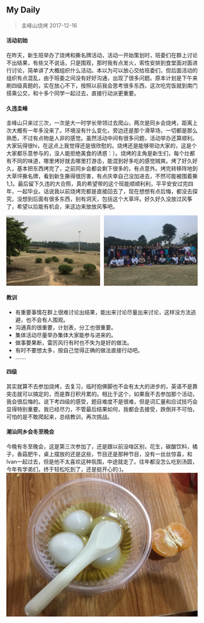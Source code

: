 My Daily
-------- 
> 圭峰山烧烤 2017-12-16

#### 活动初始

在昨天，新生班举办了烧烤和撕名牌活动，活动一开始策划时，班委们在群上讨论不出结果，有些又不说话，只是围观，那时我有点发火，索性安排到食堂面对面进行讨论，简单讲了大概组织什么活动。本以为可以放心交给班委们，但后面活动的组织有点混乱，由于班委之间没有好好沟通，出现了很多问题。原本计划是下午来刷四级真题的，实在放心不下，按照以前我会思考很多东西，这次吃完饭就到南门搭乘公交，和十多个同学一起过去，直接行动派更重要。

#### 久违圭峰

圭峰山只来过三次，一次是大一时学长带领过去爬山，两次是同乡会烧烤，距离上次大概有一年多没来了。环境没有什么变化，旁边还是那个滑草场，一切都是那么熟悉，不过有点物是人非的感觉。虽然活动中间有很多问题，活动举办还算顺利。大家玩得很hi，在这点上我觉得还是很欣慰的。烧烤还是能够带动大家的，这是个大家都乐意参与的，没人能拒绝美食的诱惑：）。烧烤的主角是新生们，每个灶都有不同的味道，哪里烤好就去哪里打游击，能混到好多吃的感觉贼爽。烤了好久好久，基本把东西烤完了，之前同乡会都会剩下很多的，有点意外。烤完转移阵地到大草坪撕名牌，看到新生撕得很厉害，有点庆幸自己没加进去，不然可能被围着撕1_1。最后留下久违的大合照，真的希望带的这个班能顺顺利利，平平安安过完四年，一起毕业。话说我以前烧烤完都是直接回去了，现在想想有点后悔，都没去探究，没想到后面有很多东西，别有洞天，包括这个大草坪。好久好久没放过风筝了，希望以后能有机会，来这边来放放风筝吧。
<div style="clear:both;"></div>
<img src="img/大草坪.JPG" style="width: 49%;float: left;">
<img src="img/合照.JPG" style="width: 49%;float: right;">
<div style="clear:both;"></div>

#### 教训
- 有重要事情在群上很难讨论出结果，能出来讨论尽量出来讨论，这样没方法逃避，也不会有人围观。
- 沟通真的很重要，计划表，分工也很重要。
- 集体活动尽量举办集体大家能参与进来的。
- 做事要果断，雷厉风行有时也不失为是好的做法。
- 有时不要想太多，按自己觉得正确的做法直接行动吧。
- .......


#### 四级
其实就算不去参加烧烤，去复习，临时抱佛脚也不会有太大的进步的，英语不是靠突击就可以搞定的，而是靠日积月累的。相比于这个，如果我不去参加那个活动，我会很后悔的。说下考四级的感受，题目难度不是很难，但是词汇量和应试技巧会显得特别重要。我已经尽力，不管最后结果如何，我都会去接受，跌倒并不可怕，可怕的是不敢爬起来，总结教训，再次挑战。

#### 潮汕同乡会冬至晚会
今晚有冬至晚会，这是第三次参加了，还是跟以前没啥区别，花生，碳酸饮料，橘子，香菇肥牛，桌上摆放的还是这些，节目还是那种节目，没有一丝丝惊喜，和Ivan一起过去，但是他不太喜欢这种氛围，中途就走了。往年都没怎么吃到汤圆，今年有学弟们，终于轻松吃到了，还是挺开心的:)。
![汤圆](img/汤圆.JPG)